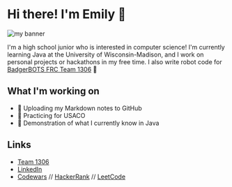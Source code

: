 # Hi there! I'm Emily 🐉

![my banner](https://media.discordapp.net/attachments/658539573692989440/761305536649887796/image0.png?width=1443&height=549)

I'm a high school junior who is interested in computer science! I'm currently learning Java at the University of Wisconsin-Madison, and I work on personal projects or hackathons in my free time. I also write robot code for [BadgerBOTS FRC Team 1306](https://github.com/team1306) 🦡

## What I'm working on
- 📃 Uploading my Markdown notes to GitHub
- 🥇 Practicing for USACO
- 🚧 Demonstration of what I currently know in Java

## Links
- [Team 1306](https://www.team1306.com/)
- [LinkedIn](https://www.linkedin.com/in/emilyyao04/)
- [Codewars](https://www.codewars.com/users/heyitssqueak) // [HackerRank](https://www.hackerrank.com/heyitssqueak) // [LeetCode](https://leetcode.com/heyitssqueak/)

<!--
**heyitssqueak/heyitssqueak** is a ✨ _special_ ✨ repository because its `README.md` (this file) appears on your GitHub profile.

Here are some ideas to get you started:

- 🔭 I’m currently working on ...
- 🌱 I’m currently learning ...
- 👯 I’m looking to collaborate on ...
- 🤔 I’m looking for help with ...
- 💬 Ask me about ...
- 📫 How to reach me: ...
- 😄 Pronouns: ...
- ⚡ Fun fact: ...
-->
